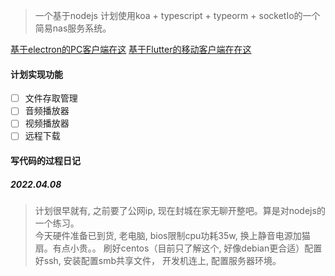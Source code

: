> 一个基于nodejs 计划使用koa + typescript + typeorm + socketIo的一个简易nas服务系统。   

[基于electron的PC客户端在这](#)
[基于Flutter的移动客户端在在这](#)

#### 计划实现功能  

- [ ] 文件存取管理  
- [ ] 音频播放器
- [ ] 视频播放器
- [ ] 远程下载

#### 写代码的过程日记  

##### 2022.04.08 
> 计划很早就有, 之前要了公网ip, 现在封城在家无聊开整吧。算是对nodejs的一个练习。  
今天硬件准备已到货, 老电脑, bios限制cpu功耗35w, 换上静音电源加猫扇。有点小贵。。
刷好centos（目前只了解这个, 好像debian更合适）配置好ssh, 安装配置smb共享文件， 开发机连上, 配置服务器环境。
